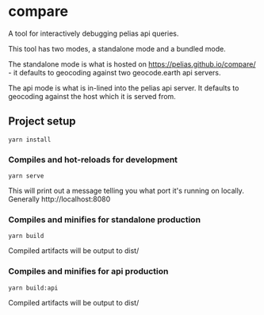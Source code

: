 # compare

A tool for interactively debugging pelias api queries.

This tool has two modes, a standalone mode and a bundled mode.

The standalone mode is what is hosted on https://pelias.github.io/compare/ - it defaults to geocoding against two geocode.earth api servers.

The api mode is what is in-lined into the pelias api server. It defaults to geocoding against the host which it is served from.

## Project setup
```
yarn install
```
### Compiles and hot-reloads for development
```
yarn serve
```

This will print out a message telling you what port it's running on locally. Generally http://localhost:8080

### Compiles and minifies for standalone production
```
yarn build
```

Compiled artifacts will be output to dist/

### Compiles and minifies for api production
```
yarn build:api
```

Compiled artifacts will be output to dist/